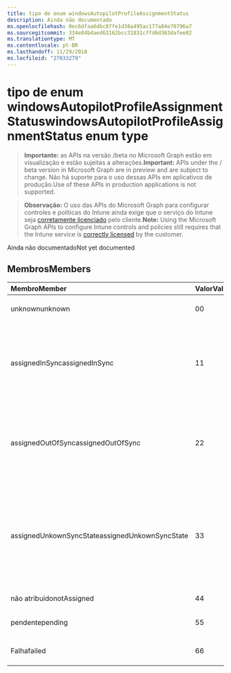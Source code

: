 ```yaml
---
title: tipo de enum windowsAutopilotProfileAssignmentStatus
description: Ainda não documentado
ms.openlocfilehash: 0ec6dfaa6dbc87fe1d38a495ac177a84e70796a7
ms.sourcegitcommit: 334e84b4aed63162bcc31831cffd6d363dafee02
ms.translationtype: MT
ms.contentlocale: pt-BR
ms.lasthandoff: 11/29/2018
ms.locfileid: "27033279"
---
```

# <a name="windowsautopilotprofileassignmentstatus-enum-type"></a><span data-ttu-id="5b66a-103">tipo de enum windowsAutopilotProfileAssignmentStatus</span><span class="sxs-lookup"><span data-stu-id="5b66a-103">windowsAutopilotProfileAssignmentStatus enum type</span></span>

> <span data-ttu-id="5b66a-104">**Importante:** as APIs na versão /beta no Microsoft Graph estão em visualização e estão sujeitas a alterações.</span><span class="sxs-lookup"><span data-stu-id="5b66a-104">**Important:** APIs under the / beta version in Microsoft Graph are in preview and are subject to change.</span></span> <span data-ttu-id="5b66a-105">Não há suporte para o uso dessas APIs em aplicativos de produção.</span><span class="sxs-lookup"><span data-stu-id="5b66a-105">Use of these APIs in production applications is not supported.</span></span>

> <span data-ttu-id="5b66a-106">**Observação:** O uso das APIs do Microsoft Graph para configurar controles e políticas do Intune ainda exige que o serviço do Intune seja [corretamente licenciado](https://go.microsoft.com/fwlink/?linkid=839381) pelo cliente.</span><span class="sxs-lookup"><span data-stu-id="5b66a-106">**Note:** Using the Microsoft Graph APIs to configure Intune controls and policies still requires that the Intune service is [correctly licensed](https://go.microsoft.com/fwlink/?linkid=839381) by the customer.</span></span>

<span data-ttu-id="5b66a-107">Ainda não documentado</span><span class="sxs-lookup"><span data-stu-id="5b66a-107">Not yet documented</span></span>
## <a name="members"></a><span data-ttu-id="5b66a-108">Membros</span><span class="sxs-lookup"><span data-stu-id="5b66a-108">Members</span></span>
|<span data-ttu-id="5b66a-109">Membro</span><span class="sxs-lookup"><span data-stu-id="5b66a-109">Member</span></span>|<span data-ttu-id="5b66a-110">Valor</span><span class="sxs-lookup"><span data-stu-id="5b66a-110">Value</span></span>|<span data-ttu-id="5b66a-111">Descrição</span><span class="sxs-lookup"><span data-stu-id="5b66a-111">Description</span></span>|
|:---|:---|:---|
|<span data-ttu-id="5b66a-112">unknown</span><span class="sxs-lookup"><span data-stu-id="5b66a-112">unknown</span></span>|<span data-ttu-id="5b66a-113">0</span><span class="sxs-lookup"><span data-stu-id="5b66a-113">0</span></span>|<span data-ttu-id="5b66a-114">Status da atribuição desconhecido</span><span class="sxs-lookup"><span data-stu-id="5b66a-114">Unknown assignment status</span></span>|
|<span data-ttu-id="5b66a-115">assignedInSync</span><span class="sxs-lookup"><span data-stu-id="5b66a-115">assignedInSync</span></span>|<span data-ttu-id="5b66a-116">1</span><span class="sxs-lookup"><span data-stu-id="5b66a-116">1</span></span>|<span data-ttu-id="5b66a-117">Em sincronia com o programa piloto do Windows automático e atribuídos com êxito no Intune</span><span class="sxs-lookup"><span data-stu-id="5b66a-117">Assigned successfully in Intune and in sync with Windows auto pilot program</span></span>|
|<span data-ttu-id="5b66a-118">assignedOutOfSync</span><span class="sxs-lookup"><span data-stu-id="5b66a-118">assignedOutOfSync</span></span>|<span data-ttu-id="5b66a-119">2</span><span class="sxs-lookup"><span data-stu-id="5b66a-119">2</span></span>|<span data-ttu-id="5b66a-120">Não em sincronia com o programa piloto do Windows automático e atribuídos com êxito no Intune</span><span class="sxs-lookup"><span data-stu-id="5b66a-120">Assigned successfully in Intune and not in sync with Windows auto pilot program</span></span>|
|<span data-ttu-id="5b66a-121">assignedUnkownSyncState</span><span class="sxs-lookup"><span data-stu-id="5b66a-121">assignedUnkownSyncState</span></span>|<span data-ttu-id="5b66a-122">3</span><span class="sxs-lookup"><span data-stu-id="5b66a-122">3</span></span>|<span data-ttu-id="5b66a-123">Atribuídos com êxito no Intune e qualquer em sincronia ou sair de sincronia com o programa piloto do Windows automático</span><span class="sxs-lookup"><span data-stu-id="5b66a-123">Assigned successfully in Intune and either in-sync or out of sync with Windows auto pilot program</span></span>|
|<span data-ttu-id="5b66a-124">não atribuído</span><span class="sxs-lookup"><span data-stu-id="5b66a-124">notAssigned</span></span>|<span data-ttu-id="5b66a-125">4</span><span class="sxs-lookup"><span data-stu-id="5b66a-125">4</span></span>|<span data-ttu-id="5b66a-126">Não atribuído</span><span class="sxs-lookup"><span data-stu-id="5b66a-126">Not assigned</span></span>|
|<span data-ttu-id="5b66a-127">pendente</span><span class="sxs-lookup"><span data-stu-id="5b66a-127">pending</span></span>|<span data-ttu-id="5b66a-128">5</span><span class="sxs-lookup"><span data-stu-id="5b66a-128">5</span></span>|<span data-ttu-id="5b66a-129">Atribuição pendente</span><span class="sxs-lookup"><span data-stu-id="5b66a-129">Pending assignment</span></span>|
|<span data-ttu-id="5b66a-130">Falha</span><span class="sxs-lookup"><span data-stu-id="5b66a-130">failed</span></span>|<span data-ttu-id="5b66a-131">6</span><span class="sxs-lookup"><span data-stu-id="5b66a-131">6</span></span>| <span data-ttu-id="5b66a-132">Falha de atribuição</span><span class="sxs-lookup"><span data-stu-id="5b66a-132">Assignment failed</span></span>|





